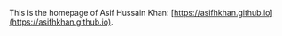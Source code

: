 This is the homepage of Asif Hussain Khan: [https://asifhkhan.github.io](https://asifhkhan.github.io).
